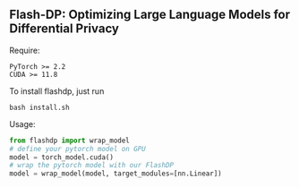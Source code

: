 ## Flash-DP: Optimizing Large Language Models for Differential Privacy

Require:
```shell
PyTorch >= 2.2
CUDA >= 11.8
```

To install flashdp, just run
```shell
bash install.sh
```

Usage:
```python
from flashdp import wrap_model
# define your pytorch model on GPU
model = torch_model.cuda()
# wrap the pytorch model with our FlashDP
model = wrap_model(model, target_modules=[nn.Linear])
```
